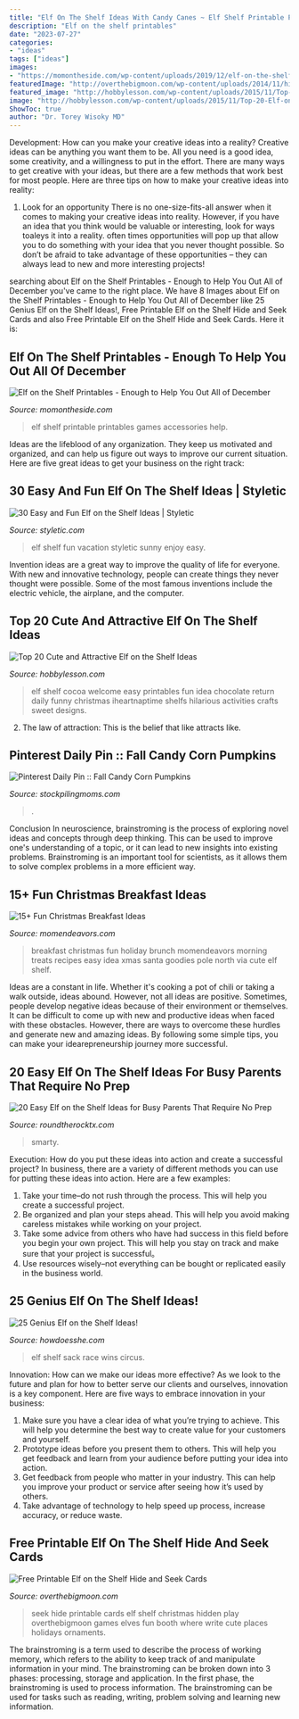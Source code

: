 ```yaml
---
title: "Elf On The Shelf Ideas With Candy Canes ~ Elf Shelf Printable Printables Games Accessories Help"
description: "Elf on the shelf printables"
date: "2023-07-27"
categories:
- "ideas"
tags: ["ideas"]
images:
- "https://momontheside.com/wp-content/uploads/2019/12/elf-on-the-shelf-printable-games.jpg"
featuredImage: "http://overthebigmoon.com/wp-content/uploads/2014/11/hide-and-seek-cards7.jpg"
featured_image: "http://hobbylesson.com/wp-content/uploads/2015/11/Top-20-Elf-on-the-Shelf-Ideas-1.jpg"
image: "http://hobbylesson.com/wp-content/uploads/2015/11/Top-20-Elf-on-the-Shelf-Ideas-1.jpg"
ShowToc: true
author: "Dr. Torey Wisoky MD"
---
```



Development: How can you make your creative ideas into a reality?
Creative ideas can be anything you want them to be. All you need is a good idea, some creativity, and a willingness to put in the effort. There are many ways to get creative with your ideas, but there are a few methods that work best for most people. Here are three tips on how to make your creative ideas into reality:
1. Look for an opportunity
There is no one-size-fits-all answer when it comes to making your creative ideas into reality. However, if you have an idea that you think would be valuable or interesting, look for ways toaleys it into a reality. often times opportunities will pop up that allow you to do something with your idea that you never thought possible. So don’t be afraid to take advantage of these opportunities – they can always lead to new and more interesting projects!

	

		
searching about Elf on the Shelf Printables - Enough to Help You Out All of December you've came to the right place. We have 8 Images about Elf on the Shelf Printables - Enough to Help You Out All of December like 25 Genius Elf on the Shelf Ideas!, Free Printable Elf on the Shelf Hide and Seek Cards and also Free Printable Elf on the Shelf Hide and Seek Cards. Here it is:
		
    
## Elf On The Shelf Printables - Enough To Help You Out All Of December

<img loading=lazy src="https://momontheside.com/wp-content/uploads/2019/12/elf-on-the-shelf-printable-games.jpg" onerror="this.onerror=null;this.src='https://tse1.mm.bing.net/th?id=OIP.LhZAbS1cxpKCLm0H8Gr0zQHaLG&amp;pid=15.1';" alt="Elf on the Shelf Printables - Enough to Help You Out All of December">

_Source: momontheside.com_

>elf shelf printable printables games accessories help. 

	

Ideas are the lifeblood of any organization. They keep us motivated and organized, and can help us figure out ways to improve our current situation. Here are five great ideas to get your business on the right track: 

    
## 30 Easy And Fun Elf On The Shelf Ideas | Styletic

<img loading=lazy src="https://styletic.com/wp-content/uploads/2015/12/elf-on-the-shelf-ideas/7-elf-on-the-shelf-ideas.jpg" onerror="this.onerror=null;this.src='https://tse2.mm.bing.net/th?id=OIP.GzWbnS1vOIk4HNE6fi1DogHaLH&amp;pid=15.1';" alt="30 Easy and Fun Elf on the Shelf Ideas | Styletic">

_Source: styletic.com_

>elf shelf fun vacation styletic sunny enjoy easy. 

	

Invention ideas are a great way to improve the quality of life for everyone. With new and innovative technology, people can create things they never thought were possible. Some of the most famous inventions include the electric vehicle, the airplane, and the computer.

    
## Top 20 Cute And Attractive Elf On The Shelf Ideas

<img loading=lazy src="http://hobbylesson.com/wp-content/uploads/2015/11/Top-20-Elf-on-the-Shelf-Ideas-1.jpg" onerror="this.onerror=null;this.src='https://tse2.mm.bing.net/th?id=OIP.knsK-SBmVk6dS0wtJNtmdwHaLH&amp;pid=15.1';" alt="Top 20 Cute and Attractive Elf on the Shelf Ideas">

_Source: hobbylesson.com_

>elf shelf cocoa welcome easy printables fun idea chocolate return daily funny christmas iheartnaptime shelfs hilarious activities crafts sweet designs. 

	

2. The law of attraction: This is the belief that like attracts like.

    
## Pinterest Daily Pin :: Fall Candy Corn Pumpkins

<img loading=lazy src="https://www.stockpilingmoms.com/wp-content/uploads/2012/09/Fall-Candy-Corn-Pumpkins.jpg" onerror="this.onerror=null;this.src='https://tse4.mm.bing.net/th?id=OIP.Px3BpGbYbktbXvcPnRV2jQHaHa&amp;pid=15.1';" alt="Pinterest Daily Pin :: Fall Candy Corn Pumpkins">

_Source: stockpilingmoms.com_

>. 

	

Conclusion
In neuroscience, brainstroming is the process of exploring novel ideas and concepts through deep thinking. This can be used to improve one's understanding of a topic, or it can lead to new insights into existing problems. Brainstroming is an important tool for scientists, as it allows them to solve complex problems in a more efficient way.

    
## 15+ Fun Christmas Breakfast Ideas

<img loading=lazy src="https://www.momendeavors.com/wp-content/uploads/2013/12/Fun-Christmas-Breakfast-Ideas-548x1024.jpg" onerror="this.onerror=null;this.src='https://tse2.mm.bing.net/th?id=OIP.G-k4_jeZDXHJj7UCmXYZDAHaN1&amp;pid=15.1';" alt="15+ Fun Christmas Breakfast Ideas">

_Source: momendeavors.com_

>breakfast christmas fun holiday brunch momendeavors morning treats recipes easy idea xmas santa goodies pole north via cute elf shelf. 

	

Ideas are a constant in life. Whether it's cooking a pot of chili or taking a walk outside, ideas abound. However, not all ideas are positive. Sometimes, people develop negative ideas because of their environment or themselves. It can be difficult to come up with new and productive ideas when faced with these obstacles. However, there are ways to overcome these hurdles and generate new and amazing ideas. By following some simple tips, you can make your idearepreneurship journey more successful.

    
## 20 Easy Elf On The Shelf Ideas For Busy Parents That Require No Prep

<img loading=lazy src="https://roundtherocktx.com/wp-content/uploads/2017/12/12.2.14.jpg" onerror="this.onerror=null;this.src='https://tse3.mm.bing.net/th?id=OIP.p6_b06Y9-lwuI1spr81R2AHaHc&amp;pid=15.1';" alt="20 Easy Elf on the Shelf Ideas for Busy Parents That Require No Prep">

_Source: roundtherocktx.com_

>smarty. 

	

Execution: How do you put these ideas into action and create a successful project?
In business, there are a variety of different methods you can use for putting these ideas into action. Here are a few examples:
1. Take your time–do not rush through the process. This will help you create a successful project.
2. Be organized and plan your steps ahead. This will help you avoid making careless mistakes while working on your project.
3. Take some advice from others who have had success in this field before you begin your own project. This will help you stay on track and make sure that your project is successful。
4. Use resources wisely–not everything can be bought or replicated easily in the business world.

    
## 25 Genius Elf On The Shelf Ideas!

<img loading=lazy src="https://howdoesshe.com/wp-content/uploads/2014/10/Elf-6.jpg" onerror="this.onerror=null;this.src='https://tse2.mm.bing.net/th?id=OIP.f-viaq8uQXNwk9mSP7RSKgHaKX&amp;pid=15.1';" alt="25 Genius Elf on the Shelf Ideas!">

_Source: howdoesshe.com_

>elf shelf sack race wins circus. 

	

Innovation: How can we make our ideas more effective?
As we look to the future and plan for how to better serve our clients and ourselves, innovation is a key component. Here are five ways to embrace innovation in your business: 
1. Make sure you have a clear idea of what you’re trying to achieve. This will help you determine the best way to create value for your customers and yourself. 
2. Prototype ideas before you present them to others. This will help you get feedback and learn from your audience before putting your idea into action. 
3. Get feedback from people who matter in your industry. This can help you improve your product or service after seeing how it’s used by others. 
4. Take advantage of technology to help speed up process, increase accuracy, or reduce waste.

    
## Free Printable Elf On The Shelf Hide And Seek Cards

<img loading=lazy src="http://overthebigmoon.com/wp-content/uploads/2014/11/hide-and-seek-cards7.jpg" onerror="this.onerror=null;this.src='https://tse3.mm.bing.net/th?id=OIP.4-36Ct8qKwbOWg6dnI_QsQHaJ9&amp;pid=15.1';" alt="Free Printable Elf on the Shelf Hide and Seek Cards">

_Source: overthebigmoon.com_

>seek hide printable cards elf shelf christmas hidden play overthebigmoon games elves fun booth where write cute places holidays ornaments. 

	

The brainstroming is a term used to describe the process of working memory, which refers to the ability to keep track of and manipulate information in your mind. The brainstroming can be broken down into 3 phases: processing, storage and application. In the first phase, the brainstroming is used to process information. The brainstroming can be used for tasks such as reading, writing, problem solving and learning new information.

